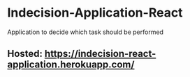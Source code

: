 # Indecision-Application-React
Application to decide which task should be performed

## Hosted: https://indecision-react-application.herokuapp.com/

